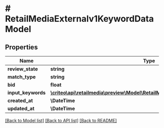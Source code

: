 # # RetailMediaExternalv1KeywordDataModel

## Properties

Name | Type | Description | Notes
------------ | ------------- | ------------- | -------------
**review_state** | **string** |  | [optional]
**match_type** | **string** |  | [optional]
**bid** | **float** |  | [optional]
**input_keywords** | [**\criteo\api\retailmedia\preview\Model\RetailMediaExternalv1InputKeywordsModel**](RetailMediaExternalv1InputKeywordsModel.md) |  | [optional]
**created_at** | **\DateTime** |  | [optional]
**updated_at** | **\DateTime** |  | [optional]

[[Back to Model list]](../../README.md#models) [[Back to API list]](../../README.md#endpoints) [[Back to README]](../../README.md)
